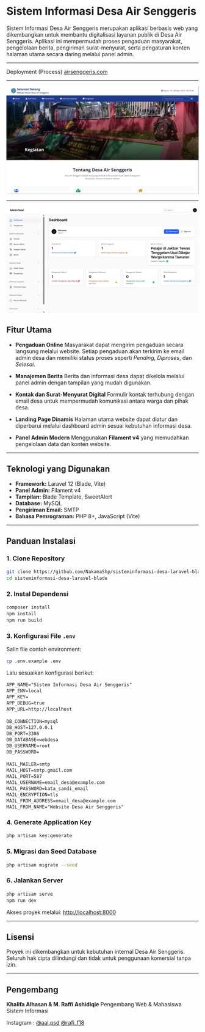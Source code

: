 # Sistem Informasi Desa Air Senggeris

Sistem Informasi Desa Air Senggeris merupakan aplikasi berbasis web yang dikembangkan untuk membantu digitalisasi layanan publik di Desa Air Senggeris.
Aplikasi ini mempermudah proses pengaduan masyarakat, pengelolaan berita, pengiriman surat-menyurat, serta pengaturan konten halaman utama secara daring melalui panel admin.

---

Deployment (Process)
[airsenggeris.com](airsenggeris.com)

---

![Tampilan Landing Page](https://github.com/NakamaShp/sisteminformasi-desa-laravel-blade/blob/main/landingpage.jpg)

---

![Tampilan Landing Page](https://github.com/NakamaShp/sisteminformasi-desa-laravel-blade/blob/main/adminpanel.jpg)

## Fitur Utama

* **Pengaduan Online**
  Masyarakat dapat mengirim pengaduan secara langsung melalui website. Setiap pengaduan akan terkirim ke email admin desa dan memiliki status proses seperti *Pending*, *Diproses*, dan *Selesai*.

* **Manajemen Berita**
  Berita dan informasi desa dapat dikelola melalui panel admin dengan tampilan yang mudah digunakan.

* **Kontak dan Surat-Menyurat Digital**
  Formulir kontak terhubung dengan email desa untuk mempermudah komunikasi antara warga dan pihak desa.

* **Landing Page Dinamis**
  Halaman utama website dapat diatur dan diperbarui melalui dashboard admin sesuai kebutuhan informasi desa.

* **Panel Admin Modern**
  Menggunakan **Filament v4** yang memudahkan pengelolaan data dan konten website.

---

## Teknologi yang Digunakan

* **Framework:** Laravel 12 (Blade, Vite)
* **Panel Admin:** Filament v4
* **Tampilan:** Blade Template, SweetAlert
* **Database:** MySQL
* **Pengiriman Email:** SMTP
* **Bahasa Pemrograman:** PHP 8+, JavaScript (Vite)

---

## Panduan Instalasi

### 1. Clone Repository

```bash
git clone https://github.com/NakamaShp/sisteminformasi-desa-laravel-blade.git
cd sisteminformasi-desa-laravel-blade
```

### 2. Instal Dependensi

```bash
composer install
npm install
npm run build
```

### 3. Konfigurasi File `.env`

Salin file contoh environment:

```bash
cp .env.example .env
```

Lalu sesuaikan konfigurasi berikut:

```
APP_NAME="Sistem Informasi Desa Air Senggeris"
APP_ENV=local
APP_KEY=
APP_DEBUG=true
APP_URL=http://localhost

DB_CONNECTION=mysql
DB_HOST=127.0.0.1
DB_PORT=3306
DB_DATABASE=webdesa
DB_USERNAME=root
DB_PASSWORD=

MAIL_MAILER=smtp
MAIL_HOST=smtp.gmail.com
MAIL_PORT=587
MAIL_USERNAME=email_desa@example.com
MAIL_PASSWORD=kata_sandi_email
MAIL_ENCRYPTION=tls
MAIL_FROM_ADDRESS=email_desa@example.com
MAIL_FROM_NAME="Website Desa Air Senggeris"
```

### 4. Generate Application Key

```bash
php artisan key:generate
```

### 5. Migrasi dan Seed Database

```bash
php artisan migrate --seed
```

### 6. Jalankan Server

```bash
php artisan serve
npm run dev
```

Akses proyek melalui:
[http://localhost:8000](http://localhost:8000)

---

## Lisensi

Proyek ini dikembangkan untuk kebutuhan internal Desa Air Senggeris.
Seluruh hak cipta dilindungi dan tidak untuk penggunaan komersial tanpa izin.

---

## Pengembang

**Khalifa Alhasan & M. Raffi Ashidiqie**
Pengembang Web & Mahasiswa Sistem Informasi

Instagram : [@aal.psd](https://www.instagram.com/aal.psd/?hl=id)
             [@rafi_f18](https://www.instagram.com/raffi_f18/?hl=id)
